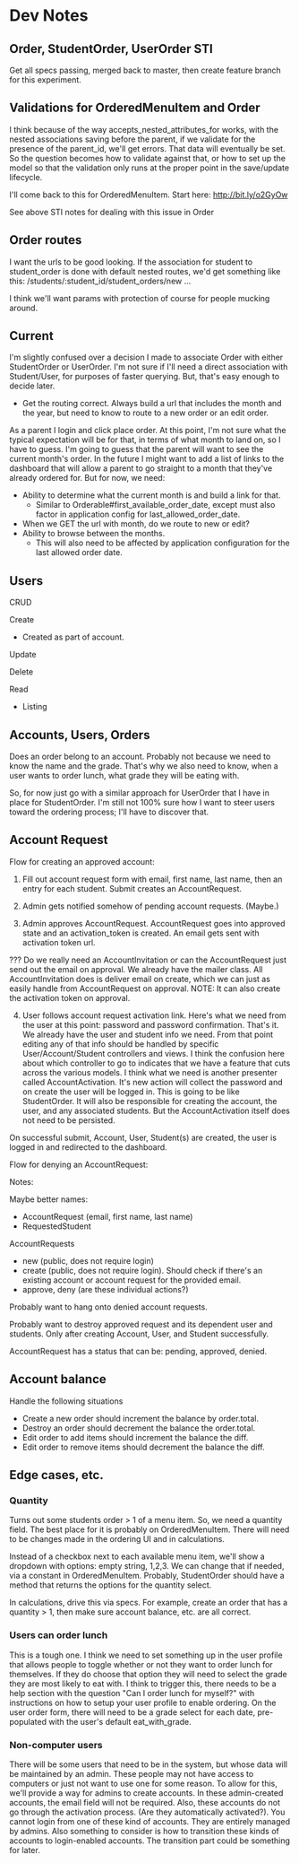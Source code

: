 Dev Notes
=========

Order, StudentOrder, UserOrder STI
----------------------------------

Get all specs passing, merged back to master, then create feature branch for
this experiment.

Validations for OrderedMenuItem and Order
-----------------------------------------

I think because of the way accepts_nested_attributes_for works, with the nested
associations saving before the parent, if we validate for the presence of the
parent_id, we'll get errors. That data will eventually be set. So the question
becomes how to validate against that, or how to set up the model so that the
validation only runs at the proper point in the save/update lifecycle.

I'll come back to this for OrderedMenuItem. Start here: http://bit.ly/o2GyOw

See above STI notes for dealing with this issue in Order

Order routes
------------

I want the urls to be good looking. If the association for student to
student_order is done with default nested routes, we'd get something like this:
/students/:student_id/student_orders/new ...

I think we'll want params with protection of course for people mucking around.

Current
-------

I'm slightly confused over a decision I made to associate Order with either
StudentOrder or UserOrder. I'm not sure if I'll need a direct association with
Student/User, for purposes of faster querying. But, that's easy enough to
decide later.

* Get the routing correct. Always build a url that includes the month and the
year, but need to know to route to a new order or an edit order.

As a parent I login and click place order. At this point, I'm not sure what the
typical expectation will be for that, in terms of what month to land on, so I
have to guess. I'm going to guess that the parent will want to see the current
month's order. In the future I might want to add a list of links to the
dashboard that will allow a parent to go straight to a month that they've
already ordered for. But for now, we need:

* Ability to determine what the current month is and build a link for that.
  - Similar to Orderable#first_available_order_date, except must also factor in
  application config for last_allowed_order_date.
* When we GET the url with month, do we route to new or edit?
* Ability to browse between the months.
  - This will also need to be affected by application configuration for the
  last allowed order date.

Users
-----

CRUD

Create
  - Created as part of account.

Update

Delete

Read
  - Listing

Accounts, Users, Orders
-----------------------

Does an order belong to an account. Probably not because we need to know the
name and the grade. That's why we also need to know, when a user wants to
order lunch, what grade they will be eating with.

So, for now just go with a similar approach for UserOrder that I have in place
for StudentOrder. I'm still not 100% sure how I want to steer users toward the
ordering process; I'll have to discover that.

Account Request
---------------

Flow for creating an approved account:

1) Fill out account request form with email, first name, last name, then an
entry for each student. Submit creates an AccountRequest.

2) Admin gets notified somehow of pending account requests. (Maybe.)

3) Admin approves AccountRequest. AccountRequest goes into approved state and
an activation_token is created. An email
gets sent with activation token url.

  ??? Do we really need an AccountInvitation or can the AccountRequest just
  send out the email on approval. We already have the mailer class. All
  AccountInvitation does is deliver email on create, which we can just as
  easily handle from AccountRequest on approval. NOTE: It can also create the
  activation token on approval.

4) User follows account request activation link. Here's what we need from the
user at this point: password and password confirmation. That's it. We already
have the user and student info we need. From that point editing any of that
info should be handled by specific User/Account/Student controllers and views.
I think the confusion here about which controller to go to indicates that we
have a feature that cuts across the various models. I think what we need is
another presenter called AccountActivation. It's new action will collect the
password and on create the user will be logged in. This is going to be like
StudentOrder. It will also be responsible for creating the account, the user,
and any associated students. But the AccountActivation itself does not need
to be persisted.


On
successful submit, Account, User, Student(s) are created, the user is logged
in and redirected to the dashboard.

Flow for denying an AccountRequest:

Notes:

Maybe better names:
- AccountRequest (email, first name, last name)
- RequestedStudent

AccountRequests
- new (public, does not require login)
- create (public, does not require login). Should check if there's an existing
  account or account request for the provided email.
- approve, deny (are these individual actions?)

Probably want to hang onto denied account requests.

Probably want to destroy approved request and its dependent user and students.
Only after creating Account, User, and Student successfully.

AccountRequest has a status that can be: pending, approved, denied.

Account balance
---------------

Handle the following situations
  - Create a new order should increment the balance by order.total.
  - Destroy an order should decrement the balance the order.total.
  - Edit order to add items should increment the balance the diff.
  - Edit order to remove items should decrement the balance the diff.

Edge cases, etc.
----------------

### Quantity

Turns out some students order > 1 of a menu item. So, we need a quantity field.
The best place for it is probably on OrderedMenuItem. There will need to be
changes made in the ordering UI and in calculations.

Instead of a checkbox next
to each available menu item, we'll show a dropdown with options: empty string,
1,2,3. We can change that if needed, via a constant in OrderedMenuItem.
Probably, StudentOrder should have a method that returns the options for the
quantity select.

In calculations, drive this via specs. For example, create an order that has a
quantity > 1, then make sure account balance, etc. are all correct.

### Users can order lunch

This is a tough one. I think we need to set something up in the user profile
that allows people to toggle whether or not they want to order lunch for
themselves. If they do choose that option they will need to select the grade
they are most likely to eat with. I think to trigger this, there needs to be a
help section with the question "Can I order lunch for myself?" with
instructions on how to setup your user profile to enable ordering. On the
user order form, there will need to be a grade select for each date,
pre-populated with the user's default eat_with_grade.

### Non-computer users

There will be some users that need to be in the system, but whose data will be
maintained by an admin. These people may not have access to computers or just
not want to use one for some reason. To allow for this, we'll provide a way
for admins to create accounts. In these admin-created accounts, the email field
will not be required. Also, these accounts do not go through the activation
process. (Are they automatically activated?). You cannot login from one of
these kind of accounts. They are entirely managed by admins. Also something to
consider is how to transition these kinds of accounts to login-enabled
accounts. The transition part could be something for later.
